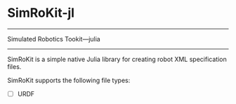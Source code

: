 # SimRoKit-jl

---

Simulated Robotics Tookit&mdash;julia

---

SimRoKit is a simple native Julia library for creating robot XML specification files.

SimRoKit supports the following file types:

- [ ] URDF
<!-- - [ ] MJCF -->
<!-- - [ ] SDF -->

<!-- ## Installation -->

<!-- ## Usage -->

<!-- -->

<!-- ## Contributing -->

<!-- ## License -->
